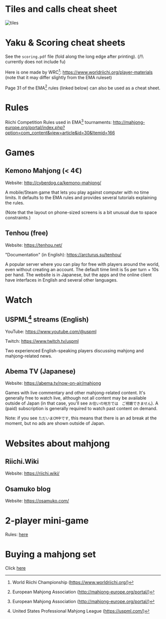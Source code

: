# Tiles and calls cheat sheet

![tiles](./tiles_and_calls.jpg)

# Yaku & Scoring cheat sheets

See the `scoring.pdf` file (fold along the long edge after printing). (/!\ currently does not include fu)

Here is one made by WRC[^3]: https://www.worldriichi.org/player-materials (note that it may differ slightly from the EMA ruleset)

Page 31 of the EMA[^1] rules (linked below) can also be used as a cheat sheet.

# Rules

Riichi Competition Rules used in EMA[^1] tournaments: http://mahjong-europe.org/portal/index.php?option=com_content&view=article&id=30&Itemid=166

# Games

## Kemono Mahjong (< 4€)

Website: http://cyberdog.ca/kemono-mahjong/

A mobile/Steam game that lets you play against computer with no time limits. It defaults to the EMA rules and provides several tutorials explaining the rules.

(Note that the layout on phone-sized screens is a bit unusual due to space constraints.)

## Tenhou (free)

Website: https://tenhou.net/

"Documentation" (in English): https://arcturus.su/tenhou/

A popular server where you can play for free with players around the world, even without creating an account. The default time limit is 5s per turn + 10s per hand. The website is in Japanese, but the apps and the online client have interfaces in English and several other languages.

# Watch

## USPML[^2] streams (English)

YouTube: https://www.youtube.com/@uspml

Twitch: https://www.twitch.tv/uspml

Two experienced English-speaking players discussing mahjong and mahjong-related news.

## Abema TV (Japanese)

Website: https://abema.tv/now-on-air/mahjong

Games with live commentary and other mahjong-related content. It's generally free to watch live, although not all content may be available outside of Japan (in that case, you'll see `お住いの地方では　ご視聴できません`). A (paid) subscription is generally required to watch past content on demand.

Note: if you see `ただいまCM中です`, this means that there is an ad break at the moment, but no ads are shown outside of Japan.

# Websites about mahjong

## Riichi.Wiki

Website: https://riichi.wiki/

## Osamuko blog

Website: https://osamuko.com/

# 2-player mini-game

Rules: [here](./one_suit_mahjong.md)

# Buying a mahjong set

Click [here](./buying_a_set_and_a_mat.md)

[^1]: European Mahjong Association (http://mahjong-europe.org/portal/)
[^2]: United States Professional Mahjong League (https://uspml.com/)
[^3]: World Riichi Championship (https://www.worldriichi.org/)

